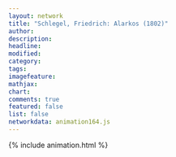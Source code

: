 ```yaml
---
layout: network
title: "Schlegel, Friedrich: Alarkos (1802)"
author:
description:
headline:
modified:
category:
tags:
imagefeature: 
mathjax: 
chart: 
comments: true
featured: false
list: false
networkdata: animation164.js
---
```

{% include animation.html %}

